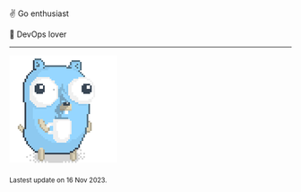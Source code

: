 :v: Go enthusiast

:muscle: DevOps lover

---

![Image alt text](/images/gopher_with_coffee.gif)


<sub>Lastest update on 16 Nov 2023.</sub>
